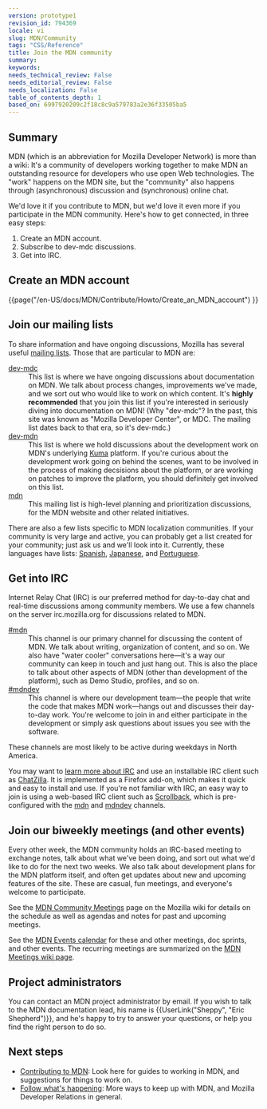 ```yaml
---
version: prototype1
revision_id: 794369
locale: vi
slug: MDN/Community
tags: "CSS/Reference"
title: Join the MDN community
summary: 
keywords: 
needs_technical_review: False
needs_editorial_review: False
needs_localization: False
table_of_contents_depth: 1
based_on: 6997920209c2f18c8c9a579783a2e36f33505ba5
---
```

<h2 id="Summary">Summary</h2>

<div class="summary">
<p>MDN (which is an abbreviation for Mozilla Developer Network) is more than a wiki: It's a community of developers working together to make MDN an outstanding resource for developers who use open Web technologies. The "work" happens on the MDN site, but the "community" also happens through (asynchronous) discussion and (synchronous) online chat.</p>
</div>

<p>We'd love it if you contribute to MDN, but we'd love it even more if you participate in the MDN community. Here's how to get connected, in three easy steps:</p>

<ol>
 <li>Create an MDN account.</li>
 <li>Subscribe to dev-mdc discussions.</li>
 <li>Get into IRC.</li>
</ol>

<h2 id="Create_an_MDN_account">Create an MDN account</h2>

<p>{{page("/en-US/docs/MDN/Contribute/Howto/Create_an_MDN_account") }}</p>

<h2 id="Join_our_mailing_lists">Join our mailing lists</h2>

<p>To share information and have ongoing discussions, Mozilla has several useful <a href="https://lists.mozilla.org/listinfo">mailing lists</a>. Those that are particular to MDN are:</p>

<dl>
 <dt><a href="https://lists.mozilla.org/listinfo/dev-mdc">dev-mdc</a></dt>
 <dd>This list is where we have ongoing discussions about documentation on MDN. We talk about process changes, improvements we've made, and we sort out who would like to work on which content. It's <strong>highly recommended</strong> that you join this list if you're interested in seriously diving into documentation on MDN! (Why "dev-mdc"? In the past, this site was known as "Mozilla Developer Center", or MDC. The mailing list dates back to that era, so it's dev-mdc.)</dd>
 <dt><a href="https://lists.mozilla.org/listinfo/dev-mdn">dev-mdn</a></dt>
 <dd>This list is where we hold discussions about the development work on MDN's underlying <a href="/en-US/docs/Project:MDN/Kuma">Kuma</a> platform. If you're curious about the development work going on behind the scenes, want to be involved in the process of making decsisions about the platform, or are working on patches to improve the platform, you should definitely get involved on this list.</dd>
 <dt><a href="https://lists.mozilla.org/listinfo/mdn">mdn</a></dt>
 <dd>This mailing list is high-level planning and prioritization discussions, for the MDN website and other related initiatives.</dd>
</dl>

<p>There are also a few lists specific to MDN localization communities. If your community is very large and active, you can probably get a list created for your community; just ask us and we'll look into it. Currently, these languages have lists: <a href="https://lists.mozilla.org/listinfo/dev-mdc-es">Spanish</a>, <a href="https://groups.google.com/forum/#!forum/mozilla-translations-ja">Japanese</a>, and <a href="https://lists.mozilla.org/listinfo/dev-mdc-pt">Portuguese</a>.</p>

<h2 id="Get_into_IRC">Get into IRC</h2>

<p>Internet Relay Chat (IRC) is our preferred method for day-to-day chat and real-time discussions among community members. We use a few channels on the server irc.mozilla.org for discussions related to MDN.</p>

<dl>
 <dt><a href="irc://irc.mozilla.org/mdn" title="irc://irc.mozilla.org/mdn">#mdn</a></dt>
 <dd>This channel is our primary channel for discussing the content of MDN. We talk about writing, organization of content, and so on. We also have "water cooler" conversations here—it's a way our community can keep in touch and just hang out. This is also the place to talk about other aspects of MDN (other than development of the platform), such as Demo Studio, profiles, and so on.</dd>
 <dt><a href="irc://irc.mozilla.org/mdndev" title="irc://irc.mozilla.org/mdndev">#mdndev</a></dt>
 <dd>This channel is where our development team—the people that write the code that makes MDN work—hangs out and discusses their day-to-day work. You're welcome to join in and either participate in the development or simply ask questions about issues you see with the software.</dd>
</dl>

<p>These channels are most likely to be active during weekdays in North America.</p>

<p>You may want to <a href="http://wiki.mozilla.org/IRC" title="http://wiki.mozilla.org/IRC">learn more about IRC</a> and use an installable IRC client such as <a href="https://addons.mozilla.org/en-US/firefox/addon/chatzilla/" title="https://addons.mozilla.org/en-US/firefox/addon/chatzilla/">ChatZilla</a>. It is implemented as a Firefox add-on, which makes it quick and easy to install and use. If you're not familiar with IRC, an easy way to join is using a web-based IRC client such as <a href="http://web.scrollback.io/" target="_blank">Scrollback</a>, which is pre-configured with the <a href="http://scrollback.io/mozdn/" target="_blank">mdn</a> and <a href="http://scrollback.io/mdndev/" target="_blank">mdndev</a> channels.</p>

<h2 id="Join_our_biweekly_meetings_(and_other_events)">Join our biweekly meetings (and other events)</h2>

<p>Every other week, the MDN community holds an IRC-based meeting to exchange notes, talk about what we've been doing, and sort out what we'd like to do for the next two weeks. We also talk about development plans for the MDN platform itself, and often get updates about new and upcoming features of the site. These are casual, fun meetings, and everyone's welcome to participate.</p>

<p>See the <a href="https://wiki.mozilla.org/MDN/Meetings/Community" title="https://wiki.mozilla.org/MDN/Community_meetings">MDN Community Meetings</a> page on the Mozilla wiki for details on the schedule as well as agendas and notes for past and upcoming meetings.</p>

<p>See the <a href="https://www.google.com/calendar/embed?src=mozilla.com_2d35383434313235392d323530%40resource.calendar.google.com">MDN Events calendar</a> for these and other meetings, doc sprints, and other events. The recurring meetings are summarized on the <a href="https://wiki.mozilla.org/MDN/Meetings">MDN Meetings wiki page</a>.</p>

<h2 id="Project_administrators">Project administrators</h2>

<p>You can contact an MDN project administrator by email. If you wish to talk to the MDN documentation lead, his name is {{UserLink("Sheppy", "Eric Shepherd")}}, and he's happy to try to answer your questions, or help you find the right person to do so.</p>

<h2 id="Next_steps">Next steps</h2>

<ul>
 <li><a href="/en-US/docs/MDN/Contribute" title="/en-US/docs/Project:MDN/Contributing">Contributing to MDN</a>: Look here for guides to working in MDN, and suggestions for things to work on.</li>
 <li><a href="/en-US/docs/Project:MDN/Contributing/Follow_what_s_happening" title="/en-US/docs/Project:MDN/Contributing/Follow_what_s_happening">Follow what's happening</a>: More ways to keep up with MDN, and Mozilla Developer Relations in general.</li>
</ul>

